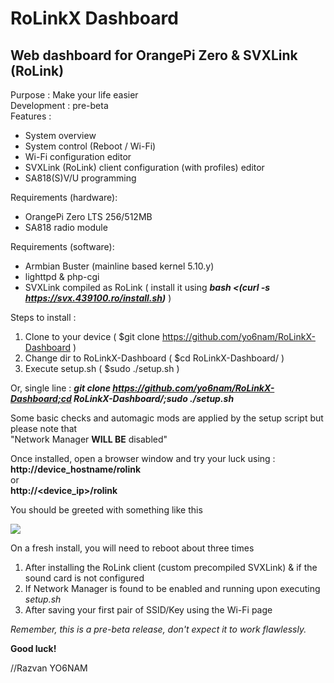 # RoLinkX Dashboard
## Web dashboard for OrangePi Zero & SVXLink (RoLink)
 
Purpose : Make your life easier<br>
Development : pre-beta<br>
Features :
- System overview
- System control (Reboot / Wi-Fi)
- Wi-Fi configuration editor
- SVXLink (RoLink) client configuration (with profiles) editor
- SA818(S)V/U programming

Requirements (hardware):<br>
- OrangePi Zero LTS 256/512MB
- SA818 radio module

Requirements (software):<br>
- Armbian Buster (mainline based kernel 5.10.y)
- lighttpd & php-cgi
- SVXLink compiled as RoLink ( install it using ***bash <(curl -s https://svx.439100.ro/install.sh)*** )

 Steps to install :<br>
 1. Clone to your device ( $git clone https://github.com/yo6nam/RoLinkX-Dashboard )
 2. Change dir to RoLinkX-Dashboard ( $cd RoLinkX-Dashboard/ )
 3. Execute setup.sh ( $sudo ./setup.sh )<br>

Or, single line : ***git clone https://github.com/yo6nam/RoLinkX-Dashboard;cd RoLinkX-Dashboard/;sudo ./setup.sh***
 
 Some basic checks and automagic mods are applied by the setup script but please note that<br>
 "Network Manager **WILL BE** disabled"  
 
 Once installed, open a browser window and try your luck using :<br>
 **http://device_hostname/rolink**<br>
 or<br>
 **http://<device_ip>/rolink**
 
 You should be greeted with something like this
 
 ![](https://i.imgur.com/gZzvBKv.png) 
 
 On a fresh install, you will need to reboot about three times
 1. After installing the RoLink client (custom precompiled SVXLink) & if the sound card is not configured
 2. If Network Manager is found to be enabled and running upon executing *setup.sh*
 3. After saving your first pair of SSID/Key using the Wi-Fi page

 *Remember, this is a pre-beta release, don't expect it to work flawlessly.*
 
 **Good luck!**
 
 //Razvan YO6NAM
